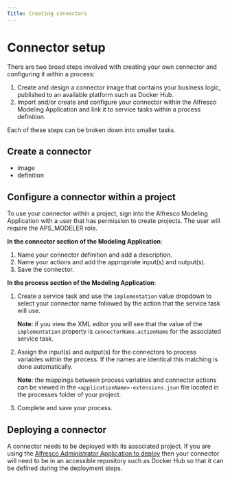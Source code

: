 ```yaml
---
Title: Creating connectors
---
```


# Connector setup
There are two broad steps involved with creating your own connector and configuring it within a process:

1. Create and design a connector image that contains your business logic, published to an available platform such as Docker Hub. 
2. Import and/or create and configure your connector within the Alfresco Modeling Application and link it to service tasks within a process definition. 

Each of these steps can be broken down into smaller tasks. 

## Create a connector

* image
* definition

## Configure a connector within a project
To use your connector within a project, sign into the Alfresco Modeling Application with a user that has permission to create projects. The user will require the APS_MODELER role. 

**In the connector section of the Modeling Application**: 

1. Name your connector definition and add a description.
2. Name your actions and add the appropriate input(s) and output(s).
3. Save the connector.

**In the process section of the Modeling Application**:

1. Create a service task and use the `implementation` value dropdown to select your connector name followed by the action that the service task will use.

	**Note**: if you view the XML editor you will see that the value of the `implementation` 	property is `connectorName.actionName` for the associated service task.

2. Assign the input(s) and output(s) for the connectors to process variables within the process. If the names are identical this matching is done automatically. 

	**Note**: the mappings between process variables and connector actions can be viewed in 	the `<applicationName>-extensions.json` file located in the processes folder of your 	project.

3. Complete and save your process. 

## Deploying a connector
A connector needs to be deployed with its associated project. If you are using the [Alfresco Administrator Application to deploy](../../administrator/admin-deploy.md) then your connector will need to be in an accessible repository such as Docker Hub so that it can be defined during the deployment steps. 